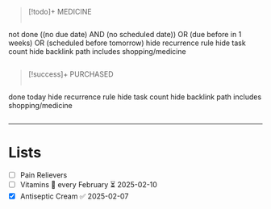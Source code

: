 >[!todo]+ MEDICINE
>```tasks
not done
((no due date) AND (no scheduled date)) OR (due before in 1 weeks) OR (scheduled before tomorrow)
hide recurrence rule
hide task count
hide backlink
path includes shopping/medicine
>```

>[!success]+ PURCHASED
>```tasks
done today
hide recurrence rule
hide task count
hide backlink
path includes shopping/medicine
>```

---

# Lists

- [ ] Pain Relievers
- [ ] Vitamins 🔁 every February ⏳ 2025-02-10
- [x] Antiseptic Cream ✅ 2025-02-07
